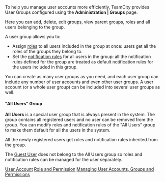 [//]: # (title: User Group)
[//]: # (auxiliary-id: User Group)

To help you manage user accounts more efficiently, TeamCity provides User Groups configured using the __Administration | Groups__ page.

Here you can add, delete, edit groups, view parent groups, roles and all users belonging to the group. 

A user group allows you to:
* Assign [roles](role-and-permission.md) to all users included in the group at once: users get all the roles of the groups they belong to.
* Set the [notification rules](subscribing-to-notifications.md) for all users in the group: all the notification rules defined for the group are treated as default notification rules for the users included in this group.

You can create as many user groups as you need, and each user group can include any number of user accounts and even other user groups. A user account (or a whole user group) can be included into several user groups as well.

<anchor name="allusers"/>


#### "All Users" Group

__All Users__ is a special user group that is always present in the system. The group contains all registered users and no user can be removed from the group. You can modify roles and notification rules of the "All Users" group to make them default for all the users in the system.

All the newly registered users get roles and notification rules inherited from the group.

The [Guest User](guest-user.md) does not belong to the All Users group so roles and notification rules can be managed for the user separately.

 <seealso>
        <category ref="concepts">
            <a href="user-account.md">User Account</a>
            <a href="role-and-permission.md">Role and Permission</a>
        </category>
        <category ref="admin-guide">
            <a href="managing-user-accounts-groups-and-permissions.md">Managing User Accounts, Groups and Permissions</a>
        </category>
</seealso>